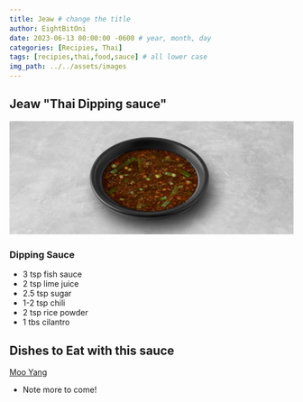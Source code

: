 ```yaml
---
title: Jeaw # change the title
author: EightBitOni
date: 2023-06-13 00:00:00 -0600 # year, month, day
categories: [Recipies, Thai]
tags: [recipies,thai,food,sauce] # all lower case
img_path: ../../assets/images
---
```



## Jeaw "Thai Dipping sauce"

![Jeaw](<../../assets/images/Pasted image 20220712024110.png>)

### Dipping Sauce

- 3 tsp fish sauce
- 2 tsp lime juice
- 2.5 tsp sugar
- 1-2 tsp chili
- 2 tsp rice powder
- 1 tbs cilantro

## Dishes to Eat with this sauce


[Moo Yang](https://eightbitoni.github.io/posts/mooyang/)




- Note
    more to come!